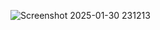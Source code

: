 ![Screenshot 2025-01-30 231213](https://github.com/user-attachments/assets/a2670402-7614-4239-8697-921ab019b61f)
